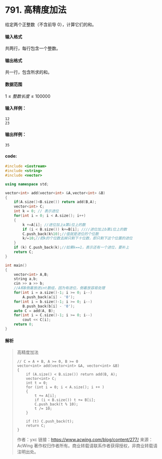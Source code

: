 # 791. 高精度加法

给定两个正整数（不含前导 0），计算它们的和。

#### 输入格式

共两行，每行包含一个整数。

#### 输出格式

共一行，包含所求的和。

#### 数据范围

$1≤整数长度≤100000$

#### 输入样例：

```
12
23
```

#### 输出样例：

```
35
```

#### code:

```c++
#include <iostream>
#include <string>
#include <vector>

using namespace std;

vector<int> add(vector<int> &A,vector<int> &B)
{
    if(A.size()<B.size()) return add(B,A);
    vector<int> C;
    int k = 0; // 表示进位
    for(int i = 0; i < A.size(); i++)
    {
        k +=A[i]; //进位加上a第i位上的数
        if (i < B.size()) k+=B[i]; ////进位加上b第i位上的数
        C.push_back(k%10);//值就是进位的个位数
        k/=10;//把k的个位数去掉只剩下十位数，即只剩下这个位置的进位
    }
    if (k) C.push_back(k);//如果k==1，表示还有一个进位，要补上
    return C;
}

int main()
{
    vector<int> A,B;
    string a,b;
    cin >> a >> b;
    //A和B倒着放进int数组，因为有进位，倒着放容易处理
    for(int i = a.size()-1; i >= 0; i--)
        A.push_back(a[i] - '0');
    for(int i = b.size()-1; i >= 0; i--)
        B.push_back(b[i] - '0');
    auto C = add(A, B);
    for(int i = C.size()-1; i >= 0; i--)
        cout << C[i];
    return 0;
}
```

#### 解析

> 高精度加法
>
> ```
> // C = A + B, A >= 0, B >= 0
> vector<int> add(vector<int> &A, vector<int> &B)
> {
>     if (A.size() < B.size()) return add(B, A);
>     vector<int> C;
>     int t = 0;
>     for (int i = 0; i < A.size(); i ++ )
>     {
>         t += A[i];
>         if (i < B.size()) t += B[i];
>         C.push_back(t % 10);
>         t /= 10;
>     }
> 
>     if (t) C.push_back(t);
>     return C;  
> }
> ```
>
> 作者：yxc
> 链接：https://www.acwing.com/blog/content/277/
> 来源：AcWing
> 著作权归作者所有。商业转载请联系作者获得授权，非商业转载请注明出处。
